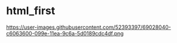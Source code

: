 # html_first
https://user-images.githubusercontent.com/52393397/69028040-c6063600-099e-11ea-9c6a-5d0189cdc4df.png
